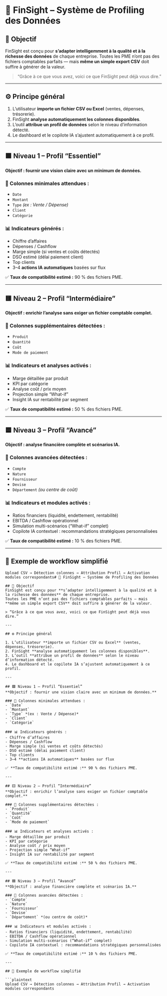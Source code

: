 # 🧠 FinSight – Système de Profiling des Données

## 🎯 Objectif
FinSight est conçu pour **s’adapter intelligemment à la qualité et à la richesse des données** de chaque entreprise.
Toutes les PME n’ont pas des fichiers comptables parfaits — mais **même un simple export CSV** doit suffire à générer de la valeur.

> “Grâce à ce que vous avez, voici ce que FinSight peut déjà vous dire.”

---

## ⚙️ Principe général

1. L’utilisateur **importe un fichier CSV ou Excel** (ventes, dépenses, trésorerie).
2. FinSight **analyse automatiquement les colonnes disponibles**.
3. L’outil **attribue un profil de données** selon le niveau d’information détecté.
4. Le dashboard et le copilote IA s’ajustent automatiquement à ce profil.

---

## 🟩 Niveau 1 – Profil “Essentiel”
**Objectif : fournir une vision claire avec un minimum de données.**

### 📂 Colonnes minimales attendues :
- `Date`
- `Montant`
- `Type` *(ex : Vente / Dépense)*
- `Client`
- `Catégorie`

### 📊 Indicateurs générés :
- Chiffre d’affaires
- Dépenses / Cashflow
- Marge simple (si ventes et coûts détectés)
- DSO estimé (délai paiement client)
- Top clients
- 3–4 **actions IA automatiques** basées sur flux

✅ **Taux de compatibilité estimé :** 90 % des fichiers PME.

---

## 🟨 Niveau 2 – Profil “Intermédiaire”
**Objectif : enrichir l’analyse sans exiger un fichier comptable complet.**

### 📂 Colonnes supplémentaires détectées :
- `Produit`
- `Quantité`
- `Coût`
- `Mode de paiement`

### 📊 Indicateurs et analyses activés :
- Marge détaillée par produit
- KPI par catégorie
- Analyse coût / prix moyen
- Projection simple “What-if”
- Insight IA sur rentabilité par segment

✅ **Taux de compatibilité estimé :** 50 % des fichiers PME.

---

## 🟦 Niveau 3 – Profil “Avancé”
**Objectif : analyse financière complète et scénarios IA.**

### 📂 Colonnes avancées détectées :
- `Compte`
- `Nature`
- `Fournisseur`
- `Devise`
- `Département` *(ou centre de coût)*

### 📊 Indicateurs et modules activés :
- Ratios financiers (liquidité, endettement, rentabilité)
- EBITDA / Cashflow opérationnel
- Simulation multi-scénarios (“What-if” complet)
- Copilote IA contextuel : recommandations stratégiques personnalisées

✅ **Taux de compatibilité estimé :** 10 % des fichiers PME.

---

## 🧩 Exemple de workflow simplifié

```plaintext
Upload CSV → Détection colonnes → Attribution Profil → Activation modules correspondants# 🧠 FinSight – Système de Profiling des Données

## 🎯 Objectif
FinSight est conçu pour **s’adapter intelligemment à la qualité et à la richesse des données** de chaque entreprise.
Toutes les PME n’ont pas des fichiers comptables parfaits — mais **même un simple export CSV** doit suffire à générer de la valeur.

> “Grâce à ce que vous avez, voici ce que FinSight peut déjà vous dire.”

---

## ⚙️ Principe général

1. L’utilisateur **importe un fichier CSV ou Excel** (ventes, dépenses, trésorerie).
2. FinSight **analyse automatiquement les colonnes disponibles**.
3. L’outil **attribue un profil de données** selon le niveau d’information détecté.
4. Le dashboard et le copilote IA s’ajustent automatiquement à ce profil.

---

## 🟩 Niveau 1 – Profil “Essentiel”
**Objectif : fournir une vision claire avec un minimum de données.**

### 📂 Colonnes minimales attendues :
- `Date`
- `Montant`
- `Type` *(ex : Vente / Dépense)*
- `Client`
- `Catégorie`

### 📊 Indicateurs générés :
- Chiffre d’affaires
- Dépenses / Cashflow
- Marge simple (si ventes et coûts détectés)
- DSO estimé (délai paiement client)
- Top clients
- 3–4 **actions IA automatiques** basées sur flux

✅ **Taux de compatibilité estimé :** 90 % des fichiers PME.

---

## 🟨 Niveau 2 – Profil “Intermédiaire”
**Objectif : enrichir l’analyse sans exiger un fichier comptable complet.**

### 📂 Colonnes supplémentaires détectées :
- `Produit`
- `Quantité`
- `Coût`
- `Mode de paiement`

### 📊 Indicateurs et analyses activés :
- Marge détaillée par produit
- KPI par catégorie
- Analyse coût / prix moyen
- Projection simple “What-if”
- Insight IA sur rentabilité par segment

✅ **Taux de compatibilité estimé :** 50 % des fichiers PME.

---

## 🟦 Niveau 3 – Profil “Avancé”
**Objectif : analyse financière complète et scénarios IA.**

### 📂 Colonnes avancées détectées :
- `Compte`
- `Nature`
- `Fournisseur`
- `Devise`
- `Département` *(ou centre de coût)*

### 📊 Indicateurs et modules activés :
- Ratios financiers (liquidité, endettement, rentabilité)
- EBITDA / Cashflow opérationnel
- Simulation multi-scénarios (“What-if” complet)
- Copilote IA contextuel : recommandations stratégiques personnalisées

✅ **Taux de compatibilité estimé :** 10 % des fichiers PME.

---

## 🧩 Exemple de workflow simplifié

```plaintext
Upload CSV → Détection colonnes → Attribution Profil → Activation modules correspondants